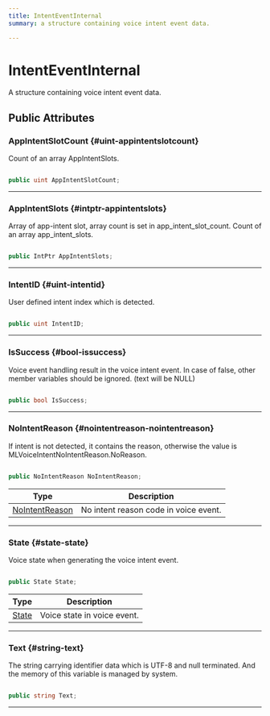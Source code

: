 ```yaml
---
title: IntentEventInternal
summary: a structure containing voice intent event data. 

---
```


# IntentEventInternal




A structure containing voice intent event data.   





## Public Attributes

### AppIntentSlotCount {#uint-appintentslotcount}

Count of an array AppIntentSlots. 

```csharp

public uint AppIntentSlotCount;

```






-----------

### AppIntentSlots {#intptr-appintentslots}

Array of app-intent slot, array count is set in app&#95;intent&#95;slot&#95;count. Count of an array app&#95;intent&#95;slots. 

```csharp

public IntPtr AppIntentSlots;

```






-----------

### IntentID {#uint-intentid}

User defined intent index which is detected. 

```csharp

public uint IntentID;

```






-----------

### IsSuccess {#bool-issuccess}

Voice event handling result in the voice intent event. In case of false, other member variables should be ignored. (text will be NULL) 

```csharp

public bool IsSuccess;

```






-----------

### NoIntentReason {#nointentreason-nointentreason}

If intent is not detected, it contains the reason, otherwise the value is MLVoiceIntentNoIntentReason.NoReason. 

```csharp

public NoIntentReason NoIntentReason;

```

| Type | Description  | 
|--|--|
| [NoIntentReason](/versioned_docs/version-22-May-2023/unity-api/api/UnityEngine.XR.MagicLeap/MLVoice/UnityEngine.XR.MagicLeap.MLVoice.md#enums-nointentreason) | No intent reason code in voice event.  |





-----------

### State {#state-state}

Voice state when generating the voice intent event. 

```csharp

public State State;

```

| Type | Description  | 
|--|--|
| [State](/versioned_docs/version-22-May-2023/unity-api/api/UnityEngine.XR.MagicLeap/MLVoice/UnityEngine.XR.MagicLeap.MLVoice.md#enums-state) | Voice state in voice event.  |





-----------

### Text {#string-text}

The string carrying identifier data which is UTF-8 and null terminated. And the memory of this variable is managed by system. 

```csharp

public string Text;

```






-----------


